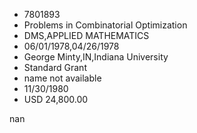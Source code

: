
* 7801893
* Problems in Combinatorial Optimization
* DMS,APPLIED MATHEMATICS
* 06/01/1978,04/26/1978
* George Minty,IN,Indiana University
* Standard Grant
*   name not available
* 11/30/1980
* USD 24,800.00

nan
